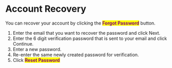 # Account Recovery

You can recover your account by clicking the <mark style="color:purple;">**Forgot Password**</mark> button.

1. Enter the email that you want to recover the password and click Next.
2. Enter the 6 digit verification password that is sent to your email and click Continue.
3. Enter a new password.
4. Re-enter the same newly created password for verification.
5. Click <mark style="color:purple;">**Reset Password**</mark>
